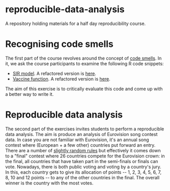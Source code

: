 # reproducible-data-analysis
A repository holding materials for a half day reproducibility course.

# Recognising code smells
The first part of the course revolves around the concept of [code smells](https://refactoring.guru/refactoring/smells).
In it, we ask the course participants to examine the following R code snippets:

- [SIR model](https://github.com/ben18785/reproducible-data-analysis/blob/main/src/example_1.md). A refactored version is [here](https://github.com/ben18785/reproducible-data-analysis/blob/main/src/example_1_answer.md).
- [Vaccine function](https://github.com/ben18785/reproducible-data-analysis/blob/main/src/example_2.md). A refactored version is [here](https://github.com/ben18785/reproducible-data-analysis/blob/main/src/example_2.md).

The aim of this exercise is to critically evaluate this code and come up with a better way to write it.

# Reproducible data analysis
The second part of the exercises invites students to perform a reproducible data analysis. The aim is produce an analysis of Eurovision song contest data. In case you are not familiar with Eurovision, it's an annual song contest where (European + a few other) countries put forward an entry. There are a number of [slightly random rules](https://eurovision.tv/about/how-it-works) but effectively it comes down to a "final" contest where 26 countries compete for the Eurovision crown: in the final, all countries that have taken part in the semi-finals or finals can vote. Nowadays, there is both public voting and voting by a country's jury. In this, each country gets to give its allocation of points -- 1, 2, 3, 4, 5, 6, 7, 8, 10 and 12 points -- to any of the other countries in the final. The overall winner is the country with the most votes.
